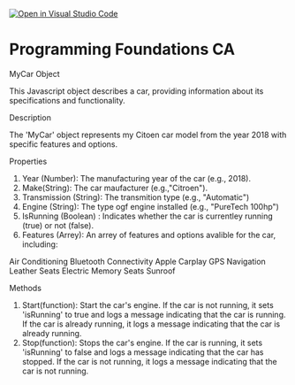 [![Open in Visual Studio Code](https://classroom.github.com/assets/open-in-vscode-718a45dd9cf7e7f842a935f5ebbe5719a5e09af4491e668f4dbf3b35d5cca122.svg)](https://classroom.github.com/online_ide?assignment_repo_id=12059716&assignment_repo_type=AssignmentRepo)

# Programming Foundations CA

MyCar Object

This Javascript object describes a car, providing information about its specifications and functionality.

Description

The 'MyCar' object represents my Citoen car model from the year 2018 with specific features and options.

Properties

1. Year (Number): The manufacturing year of the car (e.g., 2018).
2. Make(String): The car maufacturer (e.g.,"Citroen").
3. Transmission (String): The transmition type (e.g., "Automatic")
4. Engine (String): The type ogf engine installed (e.g., "PureTech 100hp")
5. IsRunning (Boolean) : Indicates whether the car is currentley running (true) or not (false).
6. Features (Arrey): An arrey of features and options avalible for the car, including:

Air Conditioning
Bluetooth Connectivity
Apple Carplay
GPS Navigation
Leather Seats
Electric Memory Seats
Sunroof

Methods

1. Start(function): Start the car's engine. If the car is not running, it sets 'isRunning' to true and logs a message indicating that the car is running. If the car is already running, it logs a message indicating that the car is already running.
2. Stop(function): Stops the car's engine. If the car is running, it sets 'isRunning' to false and logs a message indicating that the car has stopped. If the car is not running, it logs a message indicating that the car is not running.
